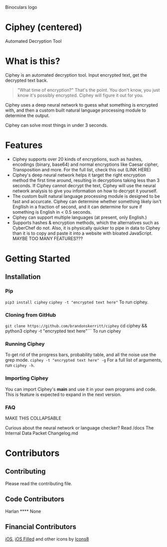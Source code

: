 Binoculars logo
# Ciphey (centered)
Automated Decryption Tool

# What is this?
Ciphey is an automated decryption tool. Input encrypted text, get the decrypted text back.
> "What time of encryption?"
That's the point. You don't know, you just know it's possibly encrypted. Ciphey will figure it out for you.

Ciphey uses a deep neural network to guess what something is encrypted with, and then a custom built natural language processing module to determine the output.

Ciphey can solve most things in under 3 seconds.
# Features
* Ciphey supports over 20 kinds of encryptions, such as hashes, encodings (binary, base64) and normal encryptions like Caesar cipher, Transposition and more. For the full list, check this out (LINK HERE)
* Ciphey's deep neural network helps it target the right encryption method the first time around, resulting in decryptions taking less than 3 seconds. If Ciphey cannot decrypt the text, Ciphey will use the neural network analysis to give you information on how to decrypt it yourself.
* The custom built natural language processing module is designed to be fast and accurcate. Ciphey can determine whether something likely isn't Engllish in a fraction of second, and it can determine for sure if something is English in < 0.5 seconds.
* Ciphey can support multiple languages (at present, only English.)
* Supports hashes & encryption methods, which the alternatives such as CyberChef do not. Also, it is physically quicker to pipe in data to Ciphey than it is to copy and paste it into a website with bloated JavaScript.
MAYBE TOO MANY FEATURES???
# Getting Started
## Installation
### Pip
```pip3 install ciphey```
```ciphey -t "encrypted text here"```
To run ciphey.

### Cloning from GitHub
```git clone https://github.com/brandonskerritt/ciphey```
cd ciphey && python3 ciphey -t "encrypted text here"```
To run ciphey
### Running Ciphey
To get rid of the progress bars, probability table, and all the noise use the grep mode.
```ciphey -t "encrypted text here" -g```
For a full list of arguments, run `ciphey -h`.
### Importing Ciphey
You can import Ciphey\'s __main__ and use it in your own programs and code.
This is feature is expected to expand in the next version.
### FAQ
MAKE THIS COLLAPSABLE

Curious about the neural network or language checker? Read /docs
The Internal Data Packet
Changelog.md
# Contributors
## Contributing
Please read the contributing file.
## Code Contributors
Harlan ****
None
## Financial Contributors

<a target="_blank" href="https://icons8.com/icons/set/binoculars">iOS</a>, <a target="_blank" href="https://icons8.com/icons/set/binoculars">iOS Filled</a> and other icons by <a target="_blank" href="https://icons8.com">Icons8</a>


